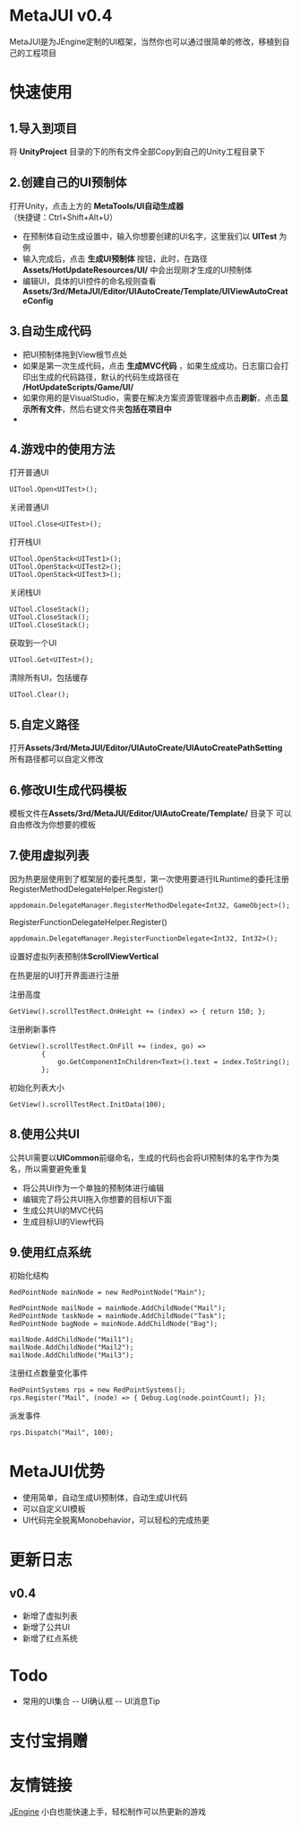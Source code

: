 


# MetaJUI v0.4

MetaJUI是为JEngine定制的UI框架，当然你也可以通过很简单的修改，移植到自己的工程项目

# 快速使用

## 1.导入到项目

将 **UnityProject** 目录的下的所有文件全部Copy到自己的Unity工程目录下

## 2.创建自己的UI预制体

打开Unity，点击上方的 **MetaTools/UI自动生成器** （快捷键：Ctrl+Shift+Alt+U）

- 在预制体自动生成设置中，输入你想要创建的UI名字，这里我们以 **UITest** 为例
- 输入完成后，点击 **生成UI预制体** 按钮，此时，在路径**Assets/HotUpdateResources/UI/** 中会出现刚才生成的UI预制体
- 编辑UI，具体的UI控件的命名规则查看 **Assets/3rd/MetaJUI/Editor/UIAutoCreate/Template/UIViewAutoCreateConfig** 

## 3.自动生成代码
- 把UI预制体拖到View根节点处
- 如果是第一次生成代码，点击 **生成MVC代码** ，如果生成成功，日志窗口会打印出生成的代码路径，默认的代码生成路径在 **/HotUpdateScripts/Game/UI/**
- 如果你用的是VisualStudio，需要在解决方案资源管理器中点击**刷新**，点击**显示所有文件**，然后右键文件夹**包括在项目中**
- 
## 4.游戏中的使用方法

打开普通UI
```
UITool.Open<UITest>();
```

关闭普通UI
```
UITool.Close<UITest>();
```

打开栈UI
```
UITool.OpenStack<UITest1>();
UITool.OpenStack<UITest2>();
UITool.OpenStack<UITest3>();
```
关闭栈UI
```
UITool.CloseStack();
UITool.CloseStack();
UITool.CloseStack();
```
获取到一个UI
```
UITool.Get<UITest>();
```
清除所有UI，包括缓存
```
UITool.Clear();
```

## 5.自定义路径

打开**Assets/3rd/MetaJUI/Editor/UIAutoCreate/UIAutoCreatePathSetting** 
所有路径都可以自定义修改

## 6.修改UI生成代码模板

模板文件在**Assets/3rd/MetaJUI/Editor/UIAutoCreate/Template/**  目录下
可以自由修改为你想要的模板

## 7.使用虚拟列表

因为热更层使用到了框架层的委托类型，第一次使用要进行ILRuntime的委托注册
RegisterMethodDelegateHelper.Register()
```
appdomain.DelegateManager.RegisterMethodDelegate<Int32, GameObject>();
```
RegisterFunctionDelegateHelper.Register()
```
appdomain.DelegateManager.RegisterFunctionDelegate<Int32, Int32>();
```

设置好虚拟列表预制体**ScrollViewVertical**

在热更层的UI打开界面进行注册

注册高度
```
GetView().scrollTestRect.OnHeight += (index) => { return 150; };
```
注册刷新事件
```
GetView().scrollTestRect.OnFill += (index, go) =>
        {
            go.GetComponentInChildren<Text>().text = index.ToString();
        };
```
初始化列表大小
```
GetView().scrollTestRect.InitData(100);
```



## 8.使用公共UI

公共UI需要以**UICommon**前缀命名，生成的代码也会将UI预制体的名字作为类名，所以需要避免重复
- 将公共UI作为一个单独的预制体进行编辑
- 编辑完了将公共UI拖入你想要的目标UI下面
- 生成公共UI的MVC代码
- 生成目标UI的View代码


## 9.使用红点系统

初始化结构
```
RedPointNode mainNode = new RedPointNode("Main");

RedPointNode mailNode = mainNode.AddChildNode("Mail");
RedPointNode taskNode = mainNode.AddChildNode("Task");
RedPointNode bagNode = mainNode.AddChildNode("Bag");

mailNode.AddChildNode("Mail1");
mailNode.AddChildNode("Mail2");
mailNode.AddChildNode("Mail3");
```

注册红点数量变化事件
```
RedPointSystems rps = new RedPointSystems();
rps.Register("Mail", (node) => { Debug.Log(node.pointCount); });
```
派发事件
```
rps.Dispatch("Mail", 100);
```

# MetaJUI优势
- 使用简单，自动生成UI预制体，自动生成UI代码
- 可以自定义UI模板
- UI代码完全脱离Monobehavior，可以轻松的完成热更

# 更新日志
## v0.4
- 新增了虚拟列表
- 新增了公共UI
- 新增了红点系统


# Todo
- 常用的UI集合
-- UI确认框
-- UI消息Tip

# 支付宝捐赠

# 友情链接
[JEngine](https://github.com/JasonXuDeveloper/JEngine) 小白也能快速上手，轻松制作可以热更新的游戏
